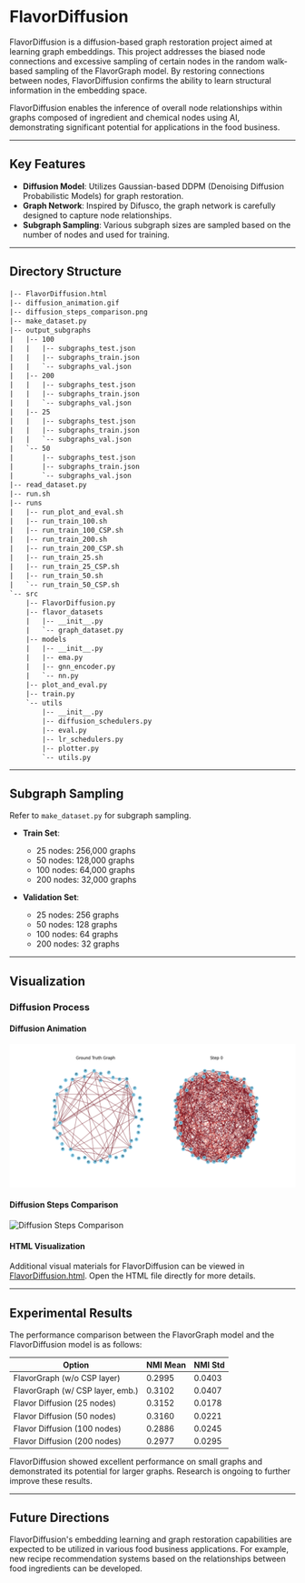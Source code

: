 # FlavorDiffusion

FlavorDiffusion is a diffusion-based graph restoration project aimed at learning graph embeddings. This project addresses the biased node connections and excessive sampling of certain nodes in the random walk-based sampling of the FlavorGraph model. By restoring connections between nodes, FlavorDiffusion confirms the ability to learn structural information in the embedding space.

FlavorDiffusion enables the inference of overall node relationships within graphs composed of ingredient and chemical nodes using AI, demonstrating significant potential for applications in the food business.

---

## Key Features

- **Diffusion Model**: Utilizes Gaussian-based DDPM (Denoising Diffusion Probabilistic Models) for graph restoration.
- **Graph Network**: Inspired by Difusco, the graph network is carefully designed to capture node relationships.
- **Subgraph Sampling**: Various subgraph sizes are sampled based on the number of nodes and used for training.

---

## Directory Structure

```plaintext
|-- FlavorDiffusion.html
|-- diffusion_animation.gif
|-- diffusion_steps_comparison.png
|-- make_dataset.py
|-- output_subgraphs
|   |-- 100
|   |   |-- subgraphs_test.json
|   |   |-- subgraphs_train.json
|   |   `-- subgraphs_val.json
|   |-- 200
|   |   |-- subgraphs_test.json
|   |   |-- subgraphs_train.json
|   |   `-- subgraphs_val.json
|   |-- 25
|   |   |-- subgraphs_test.json
|   |   |-- subgraphs_train.json
|   |   `-- subgraphs_val.json
|   `-- 50
|       |-- subgraphs_test.json
|       |-- subgraphs_train.json
|       `-- subgraphs_val.json
|-- read_dataset.py
|-- run.sh
|-- runs
|   |-- run_plot_and_eval.sh
|   |-- run_train_100.sh
|   |-- run_train_100_CSP.sh
|   |-- run_train_200.sh
|   |-- run_train_200_CSP.sh
|   |-- run_train_25.sh
|   |-- run_train_25_CSP.sh
|   |-- run_train_50.sh
|   `-- run_train_50_CSP.sh
`-- src
    |-- FlavorDiffusion.py
    |-- flavor_datasets
    |   |-- __init__.py
    |   `-- graph_dataset.py
    |-- models
    |   |-- __init__.py
    |   |-- ema.py
    |   |-- gnn_encoder.py
    |   `-- nn.py
    |-- plot_and_eval.py
    |-- train.py
    `-- utils
        |-- __init__.py
        |-- diffusion_schedulers.py
        |-- eval.py
        |-- lr_schedulers.py
        |-- plotter.py
        `-- utils.py
```

---

## Subgraph Sampling

Refer to `make_dataset.py` for subgraph sampling. 

- **Train Set**:
  - 25 nodes: 256,000 graphs
  - 50 nodes: 128,000 graphs
  - 100 nodes: 64,000 graphs
  - 200 nodes: 32,000 graphs

- **Validation Set**:
  - 25 nodes: 256 graphs
  - 50 nodes: 128 graphs
  - 100 nodes: 64 graphs
  - 200 nodes: 32 graphs

---

## Visualization

### Diffusion Process

#### Diffusion Animation
![Diffusion Animation](diffusion_animation.gif)

#### Diffusion Steps Comparison
![Diffusion Steps Comparison](diffusion_steps_comparison.png)

#### HTML Visualization
Additional visual materials for FlavorDiffusion can be viewed in [FlavorDiffusion.html](FlavorDiffusion.html). Open the HTML file directly for more details.

---

## Experimental Results

The performance comparison between the FlavorGraph model and the FlavorDiffusion model is as follows:

| **Option**                          | **NMI Mean** | **NMI Std** |
|-------------------------------------|--------------|-------------|
| FlavorGraph (w/o CSP layer)         | 0.2995       | 0.0403      |
| FlavorGraph (w/ CSP layer, emb.)    | 0.3102       | 0.0407      |
| Flavor Diffusion (25 nodes)         | 0.3152       | 0.0178      |
| Flavor Diffusion (50 nodes)         | 0.3160       | 0.0221      |
| Flavor Diffusion (100 nodes)        | 0.2886       | 0.0245      |
| Flavor Diffusion (200 nodes)        | 0.2977       | 0.0295      |

FlavorDiffusion showed excellent performance on small graphs and demonstrated its potential for larger graphs. Research is ongoing to further improve these results.

---

## Future Directions

FlavorDiffusion's embedding learning and graph restoration capabilities are expected to be utilized in various food business applications. For example, new recipe recommendation systems based on the relationships between food ingredients can be developed.
